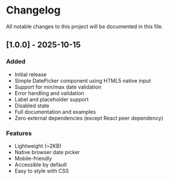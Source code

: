 # Changelog

All notable changes to this project will be documented in this file.

## [1.0.0] - 2025-10-15

### Added
- Initial release
- Simple DatePicker component using HTML5 native input
- Support for min/max date validation
- Error handling and validation
- Label and placeholder support
- Disabled state
- Full documentation and examples
- Zero external dependencies (except React peer dependency)

### Features
- Lightweight (~2KB)
- Native browser date picker
- Mobile-friendly
- Accessible by default
- Easy to style with CSS

